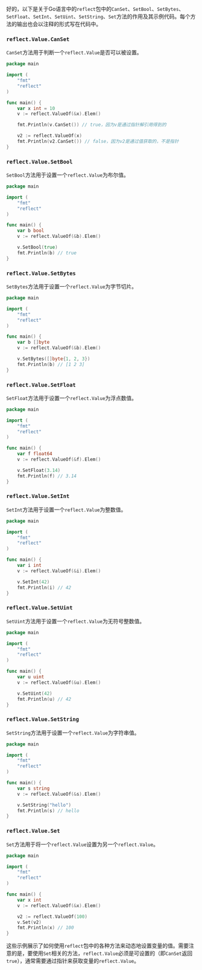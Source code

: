 好的，以下是关于Go语言中的`reflect`包中的`CanSet`、`SetBool`、`SetBytes`、`SetFloat`、`SetInt`、`SetUint`、`SetString`、`Set`方法的作用及其示例代码。每个方法的输出也会以注释的形式写在代码中。

### `reflect.Value.CanSet`

`CanSet`方法用于判断一个`reflect.Value`是否可以被设置。

```go
package main

import (
    "fmt"
    "reflect"
)

func main() {
    var x int = 10
    v := reflect.ValueOf(&x).Elem()

    fmt.Println(v.CanSet()) // true，因为v是通过指针解引用得到的

    v2 := reflect.ValueOf(x)
    fmt.Println(v2.CanSet()) // false，因为v2是通过值获取的，不是指针
}
```

### `reflect.Value.SetBool`

`SetBool`方法用于设置一个`reflect.Value`为布尔值。

```go
package main

import (
    "fmt"
    "reflect"
)

func main() {
    var b bool
    v := reflect.ValueOf(&b).Elem()

    v.SetBool(true)
    fmt.Println(b) // true
}
```

### `reflect.Value.SetBytes`

`SetBytes`方法用于设置一个`reflect.Value`为字节切片。

```go
package main

import (
    "fmt"
    "reflect"
)

func main() {
    var b []byte
    v := reflect.ValueOf(&b).Elem()

    v.SetBytes([]byte{1, 2, 3})
    fmt.Println(b) // [1 2 3]
}
```

### `reflect.Value.SetFloat`

`SetFloat`方法用于设置一个`reflect.Value`为浮点数值。

```go
package main

import (
    "fmt"
    "reflect"
)

func main() {
    var f float64
    v := reflect.ValueOf(&f).Elem()

    v.SetFloat(3.14)
    fmt.Println(f) // 3.14
}
```

### `reflect.Value.SetInt`

`SetInt`方法用于设置一个`reflect.Value`为整数值。

```go
package main

import (
    "fmt"
    "reflect"
)

func main() {
    var i int
    v := reflect.ValueOf(&i).Elem()

    v.SetInt(42)
    fmt.Println(i) // 42
}
```

### `reflect.Value.SetUint`

`SetUint`方法用于设置一个`reflect.Value`为无符号整数值。

```go
package main

import (
    "fmt"
    "reflect"
)

func main() {
    var u uint
    v := reflect.ValueOf(&u).Elem()

    v.SetUint(42)
    fmt.Println(u) // 42
}
```

### `reflect.Value.SetString`

`SetString`方法用于设置一个`reflect.Value`为字符串值。

```go
package main

import (
    "fmt"
    "reflect"
)

func main() {
    var s string
    v := reflect.ValueOf(&s).Elem()

    v.SetString("hello")
    fmt.Println(s) // hello
}
```

### `reflect.Value.Set`

`Set`方法用于将一个`reflect.Value`设置为另一个`reflect.Value`。

```go
package main

import (
    "fmt"
    "reflect"
)

func main() {
    var x int
    v := reflect.ValueOf(&x).Elem()

    v2 := reflect.ValueOf(100)
    v.Set(v2)
    fmt.Println(x) // 100
}
```

这些示例展示了如何使用`reflect`包中的各种方法来动态地设置变量的值。需要注意的是，要使用`Set`相关的方法，`reflect.Value`必须是可设置的（即`CanSet`返回`true`），通常需要通过指针来获取变量的`reflect.Value`。